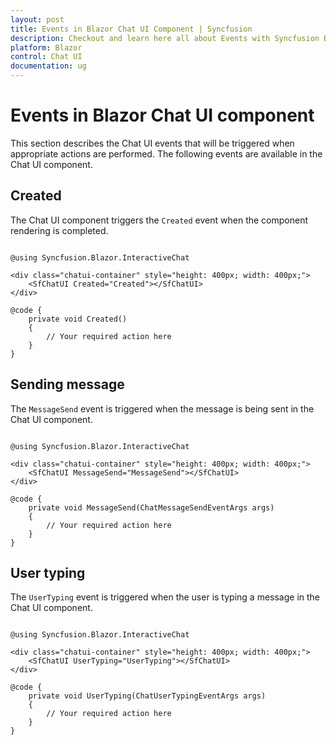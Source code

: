 ```yaml
---
layout: post
title: Events in Blazor Chat UI Component | Syncfusion
description: Checkout and learn here all about Events with Syncfusion Blazor Chat UI component in Blazor Server App and Blazor WebAssembly App.
platform: Blazor
control: Chat UI
documentation: ug
---
```


# Events in Blazor Chat UI component

This section describes the Chat UI events that will be triggered when appropriate actions are performed. The following events are available in the Chat UI component.

## Created

The Chat UI component triggers the `Created` event when the component rendering is completed.

```cshtml

@using Syncfusion.Blazor.InteractiveChat

<div class="chatui-container" style="height: 400px; width: 400px;">
    <SfChatUI Created="Created"></SfChatUI>
</div>

@code {
    private void Created()
    {
        // Your required action here
    }
}

```

## Sending message

The `MessageSend` event is triggered when the message is being sent in the Chat UI component.

```cshtml

@using Syncfusion.Blazor.InteractiveChat

<div class="chatui-container" style="height: 400px; width: 400px;">
    <SfChatUI MessageSend="MessageSend"></SfChatUI>
</div>

@code {
    private void MessageSend(ChatMessageSendEventArgs args)
    {
        // Your required action here
    }
}

```

## User typing

The `UserTyping` event is triggered when the user is typing a message in the Chat UI component.

```cshtml

@using Syncfusion.Blazor.InteractiveChat

<div class="chatui-container" style="height: 400px; width: 400px;">
    <SfChatUI UserTyping="UserTyping"></SfChatUI>
</div>

@code {
    private void UserTyping(ChatUserTypingEventArgs args)
    {
        // Your required action here
    }
}

```
